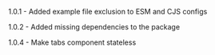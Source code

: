 1.0.1 - Added example file exclusion to ESM and CJS configs

1.0.2 - Added missing dependencies to the package

1.0.4 - Make tabs component stateless
